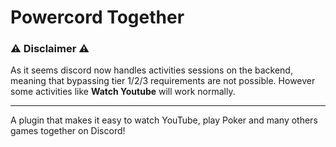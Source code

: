# Powercord Together

### ⚠️ Disclaimer ⚠️

As it seems discord now handles activities sessions on the backend, meaning that bypassing tier 1/2/3 requirements are not possible. However some activities like **Watch Youtube** will work normally.

---

A plugin that makes it easy to watch YouTube, play Poker and many others games together on Discord!

<img src="https://i.imgur.com/s5y2pEY.gif" align="center" alt="">
